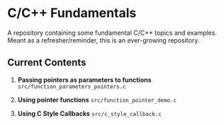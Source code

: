 # C/C++ Fundamentals
A repository containing some fundamental C/C++ topics and examples. Meant as a refresher/reminder, this is an
ever-growing repository.

## Current Contents
1. **Passing pointers as parameters to functions**
`src/function_parameters_pointers.c`


2. **Using pointer functions**
   `src/function_pointer_demo.c`


3. **Using C Style Callbacks**
   `src/c_style_callback.c`
